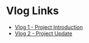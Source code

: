 # Vlog Links
- [Vlog 1 - Project Introduction](https://youtu.be/9bbMHseRjPQ?si=_8Y2sD4Lj0X5uKvb)
- [Vlog 2 - Project Update](https://youtu.be/fPVWs4xmEK0?si=kd5T3o0JAw72iqKH)
